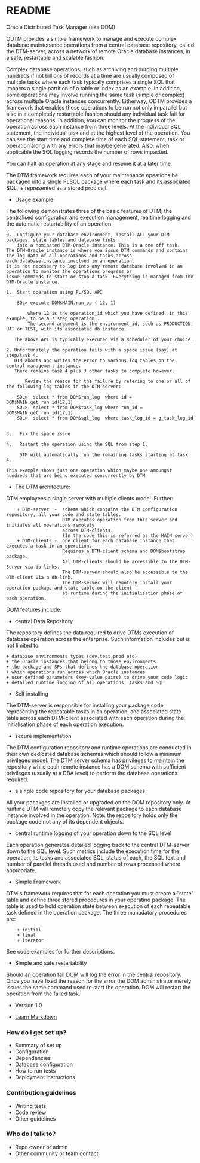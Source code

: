 # README #

Oracle Distributed Task Manager (aka DOM) 

ODTM provides a simple framework to manage and execute complex database maintenance operations from a central database repository, called the DTM-server, across a network of remote Oracle database instances, in a safe, restartable and scalable fashion.

Complex database operations, such as archiving and purging multiple hundreds if not billions of records at a time are usually composed of mulitple tasks where each task typically comprises a single SQL that impacts a single partition of a table or index as an example. In addition, some operations may involve running the same task (simple or complex) across multiple Oracle instances concurrently.  Eitherway, ODTM provides a framework that enables these operations to be run not only in parallel but also in a completely restartable fashion should any individual task fail for operational reasons. In addition, you can monitor the progress of the operation across each instance from three levels. At the individual SQL statement, the individual task and at the highest level of the operation. You can see the start time and complete time of each SQL statement, task or operation along with any errors that maybe generated. Also, when applicable the SQL logging records the number of rows impacted.

You can halt an operation at any stage and resume it at a later time.

The DTM framework requires each of your maintenance opeations be packaged into a single PLSQL package where each task and its associated SQL, is represented as a stored proc call.

* Usage example	

The following demonstrates three of the basic features of DTM, the centralised configuration and execution management, realtime logging and the automatic restartability of an operation.


    0.  Configure your database environment, install ALL your DTM packages, state tables and database links
        into a nominated DTM-Oracle instance. This is a one off task. 
	The DTM-Oracle instance is where you issue DTM commands and contains the log data of all operations and tasks across
	each database instance involved in an operation.
	It is not necessary to log into any remote database involved in an operation to monitor the operations progress or
	issue commands to start or stop a task. Everything is managed from the DTM-Oracle instance.
        
    1.  Start operation using PL/SQL API
		
		SQL> execute DOM$MAIN.run_op ( 12, 1)

            where 12 is the operation_id which you have defined, in this example, to be a 7 step operation .
            The second argument is the environment_id, such as PRODUCTION, UAT or TEST, with its associated db instance.
            
       The above API is typically executed via a scheduler of your choice.

	2. Unfortunately the operation fails with a space issue (say) at step/task 4. 
	   DTM aborts and writes the error to various log tables on the central management instance.  
	   There remains task 4 plus 3 other tasks to complete however.
       
           Review the reason for the failure by refering to one or all of the following log tables in the DTM-server:

		SQL>  select * from DOM$run_log  where id = DOM$MAIN.get_run_id(17,1)
		SQL>  select * from DOM$task_log where run_id = DOM$MAIN.get_run_id(17,1)
		SQL>  select * from DOM$sql_log  where task_log_id = g_task_log_id
	

 	3.   Fix the space issue 
    
   	4.   Restart the operation using the SQL from step 1.   
    
  	     DTM will automatically run the remaining tasks starting at task 4.
         
    This example shows just one operation which maybe one amoungst hundreds that are being executed concurrently by DTM
    
* The DTM architecture:

DTM employees a single server with multiple clients model. Further:

        + DTM-server  -  schema which contains the DTM configuration repository, all your code and state tables.
                         DTM executes operation from this server and initiates all operations remotely 
                         across DTM-clients.
                         (In the code this is referred as the MAIN server) 
        + DTM-clients -  one client for each database instance that executes a task in an operation.  
                         Requires a DTM-client schema and DOM$bootstrap package.
                         All DTM-clients should be accessible to the DTM-Server via db-links. 
                         The DTM-server should also be accessible to the DTM-client via a db-link.
                         The DTM-server will remotely install your operation package and state table on the client 
                         at runtime during the initialisation phase of each operation.
                         
DOM features include:

* central Data Repository

The repository defines the data required to drive DTMs execution of database operation across the enterprise. Such information includes but is not limited to:

    + database environments types (dev,test,prod etc)
    + the Oracle instances that belong to those environments
    + the package and SPs that defines the database operation
    + which operations run across which Oracle instances
    + user defined parameters (key-value pairs) to drive your code logic 
    + detailed runtime logging of all operations, tasks and SQL

* Self installing

The DTM-server is responsible for installing your package code, representing the repeatable tasks in an operation, and associated state table across each DTM-client associated with each operation during the initialisation phase of each operation execution.

* secure implementation

The DTM configuration repository and runtime operations are conducted in their own dedicated database schemas which should follow a minimum privileges model. The DTM server schema has privileges to maintain the repository while each remote instance has a DOM schema with sufficient privileges (usually at a DBA level) to perform the database operations required.

* a single code repository for your database packages.

All your pacakges are installed or upgraded on the DOM repository only.  At runtime DTM will remotely copy the relevant package to each database instance involved in the operation. Note: the repository holds only the package code not any of its dependent objects.

* central runtime logging of your operation down to the SQL level

Each operation generates detailed logging back to the central DTM-server down to the SQL level.  Such metrics include the execution time for the operation, its tasks and associated SQL, status of each, the SQL text and number of parallel threads used and number of rows processed where appropriate.

* Simple Framework 

DTM's framework requires that for each operation you must create a "state" table and define three stored procedures in your operatino package. 
The table is used to hold operation state between execution of each repeatable task defined in the operation package. 
The three manadatory procedures are:

        + initial
        + final
        + iterator
        
See code examples for further descriptions.

* Simple and safe restartability

Should an operation fail DOM will log the error in the central repository. Once you have fixed the reason for the error the DOM administrator merely issues the same command used to start the operation.  DOM will restart the operation from the failed task. 

* Version 1.0 

* [Learn Markdown](https://bitbucket.org/tutorials/markdowndemo)

### How do I get set up? ###

* Summary of set up
* Configuration
* Dependencies
* Database configuration
* How to run tests
* Deployment instructions

### Contribution guidelines ###

* Writing tests
* Code review
* Other guidelines

### Who do I talk to? ###

* Repo owner or admin
* Other community or team contact
